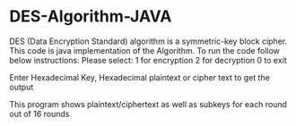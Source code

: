 # DES-Algorithm-JAVA
DES (Data Encryption Standard) algorithm is a symmetric-key block cipher.
This code is java implementation of the Algorithm.
To run the code follow below instructions:
Please select:
1 for encryption
2 for decryption
0 to exit

Enter Hexadecimal Key, Hexadecimal plaintext or cipher text to get the output

This program shows plaintext/ciphertext as well as subkeys for each round out of 16 rounds
